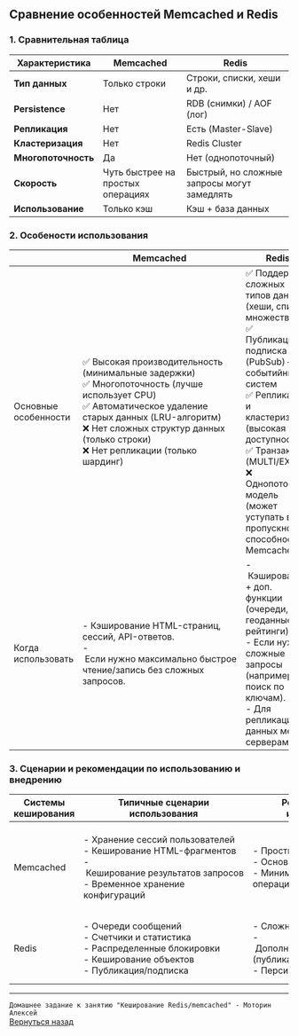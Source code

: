 ## Сравнение особенностей Memcached и Redis

### 1. Сравнительная таблица

| **Характеристика** | **Memcached** | **Redis** |
| --- | --- | --- |
| **Тип данных** | Только строки | Строки, списки, хеши и др. |
| **Persistence** | Нет | RDB (снимки) / AOF (лог) |
| **Репликация** | Нет | Есть (Master-Slave) |
| **Кластеризация** | Нет | Redis Cluster |
| **Многопоточность** | Да | Нет (однопоточный) |
| **Скорость** | Чуть быстрее на простых операциях | Быстрый, но сложные запросы могут замедлять |
| **Использование** | Только кэш | Кэш + база данных |

### 2. Особености использования

| &nbsp; | Memcached | Redis |
| --- | --- | --- |
| Основные особенности | ✅&nbsp;Высокая производительность (минимальные задержки)<br>✅&nbsp;Многопоточность&nbsp;(лучше использует CPU)<br>✅&nbsp;Автоматическое удаление старых данных (LRU-алгоритм)<br>❌ Нет сложных структур данных (только строки)<br>❌&nbsp;Нет&nbsp;репликации&nbsp;(только шардинг)<br> | ✅ Поддержка сложных типов данных (хеши, списки, множества)<br>✅ Публикация/подписка (PubSub) – для событийных систем<br>✅ Репликация и кластеризация (высокая доступность)<br>✅ Транзакции (MULTI/EXEC)<br>❌ Однопоточная модель (может уступать в пропускной способности Memcached) |
| Когда использовать | -&nbsp;Кэширование HTML-страниц, сессий, API-ответов.<br>-&nbsp;Если&nbsp;нужно&nbsp;максимально&nbsp;быстрое чтение/запись без сложных запросов. | -&nbsp;Кэширование + доп. функции (очереди, геоданные, рейтинги).<br>-&nbsp;Если нужны сложные запросы (например, поиск по ключам).<br>-&nbsp;Для репликации данных между серверами. |

### 3. Сценарии и рекомендации по использованию и внедрению

| Системы кеширования | Типичные сценарии использования | Рекомендации по использованию | Важные моменты при внедрении |
| --- | --- | --- | --- |
|Memcached | -&nbsp;Хранение&nbsp;сессий&nbsp;пользователей<br>-&nbsp;Кеширование&nbsp;HTML-фрагментов<br>-&nbsp;Кеширование&nbsp;результатов&nbsp;запросов<br>-&nbsp;Временное&nbsp;хранение конфигураций | -&nbsp;Простые&nbsp;ключи&nbsp;и&nbsp;значения<br>-&nbsp;Основной&nbsp;упор&nbsp;на&nbsp;скорость<br>-&nbsp;Минимальное&nbsp;количество операций | -&nbsp;Планирование&nbsp;размера&nbsp;кеша<br>-&nbsp;Стратегии&nbsp;обновления данных<br>-&nbsp;Обработка&nbsp;ошибок&nbsp;и&nbsp;сбоев<br>-&nbsp;Мониторинг производительности<br>-&nbsp;Балансировка&nbsp;нагрузки
| Redis | -&nbsp;Очереди&nbsp;сообщений<br>-&nbsp;Счетчики&nbsp;и&nbsp;статистика<br>-&nbsp;Распределенные&nbsp;блокировки<br>-&nbsp;Кеширование&nbsp;объектов<br>-&nbsp;Публикация/подписка | -&nbsp;Сложные&nbsp;структуры&nbsp;данных<br>-&nbsp;Дополнительные&nbsp;возможности (публикации,&nbsp;очереди)<br>-&nbsp;Персистентность&nbsp;данных | -&nbsp;Очереди&nbsp;сообщений<br>-&nbsp;Счетчики&nbsp;и&nbsp;статистика<br>-&nbsp;Распределенные&nbsp;блокировки<br>-&nbsp;Кеширование&nbsp;объектов<br>-&nbsp;Публикация/подписка<br> |

---

`Домашнее задание к занятию "Кеширование Redis/memcached" - Моторин Алексей`<br>
[Вернуться назад](/README.md)